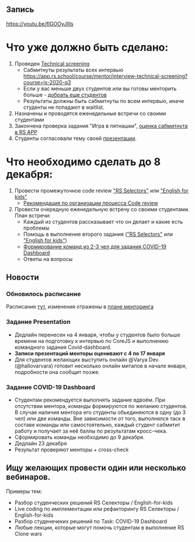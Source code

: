 ## Запись
https://youtu.be/fIGOOyJIlls

# Что уже должно быть сделано:
1. Проведен [Technical screening](https://github.com/rolling-scopes-school/mentoring/blob/master/JS-FE-2020Q3/how-to-get-mentees.md#%D0%B4%D0%BE%D0%B1%D0%BE%D1%80-%D1%81%D1%82%D1%83%D0%B4%D0%B5%D0%BD%D1%82%D0%BE%D0%B2)
    - Сабмитнуты результаты всех интервью https://app.rs.school/course/mentor/interview-technical-screening?course=js-2020-q3
    - Если у вас меньше двух студентов или вы готовы менторить больше - [добрать еще студентов](https://github.com/rolling-scopes-school/mentoring/blob/master/JS-FE-2020Q3/how-to-get-mentees.md#%D0%B4%D0%BE%D0%B1%D0%BE%D1%80-%D1%81%D1%82%D1%83%D0%B4%D0%B5%D0%BD%D1%82%D0%BE%D0%B2)
    - Результаты должны быть сабмитнуты по всем интервью, иначе студенты не попадают в waitlist.
2. Назначены и проводятся еженедельные встречи со своими студентами
3. Закончена проверка задания "Игра в пятнашки", [оценка сабмитнута в RS APP](https://app.rs.school/course/mentor/submit-review?course=js-2020-q3)
4. Студенты согласовали тему своей [презентации](https://github.com/rolling-scopes-school/tasks/blob/master/tasks/presentation.md). 

# Что необходимо сделать до 8 декабря:
1. Провести промежуточное code review ["RS Selectors"](https://github.com/rolling-scopes-school/tasks/blob/master/tasks/rs-css.md) или ["English for kids"](https://github.com/rolling-scopes-school/tasks/blob/master/tasks/rslang/english-for-kids.md)
    - [Рекомендация по организации процесса Code review](https://docs.rs.school/#/pull-request-review-process?id=%d0%a0%d0%b5%d0%ba%d0%be%d0%bc%d0%b5%d0%bd%d0%b4%d0%b0%d1%86%d0%b8%d1%8f-%d0%bf%d0%be-%d0%be%d1%80%d0%b3%d0%b0%d0%bd%d0%b8%d0%b7%d0%b0%d1%86%d0%b8%d0%b8-%d0%bf%d1%80%d0%be%d1%86%d0%b5%d1%81%d1%81%d0%b0-code-review)
2. Провести очередную еженедельную встречу со своими студентами. План встречи:
    - Каждый из студентов рассказывает что он делает и какие есть проблемы
    - Помощь в выполнение второго задания (["RS Selectors"](https://github.com/rolling-scopes-school/tasks/blob/master/tasks/rs-css.md) или ["English for kids"](https://github.com/rolling-scopes-school/tasks/blob/master/tasks/rslang/english-for-kids.md))
    - [Формирование команд из 2-3 чел для задания COVID-19 Dashboard](https://github.com/rolling-scopes-school/tasks/blob/master/tasks/covid-dashboard.md)
    - Ответы на вопросы

## Новости
### Обновилось расписание
Расписание [тут](https://docs.google.com/spreadsheets/d/1oM2O8DtjC0HodB3j7hcIResaWBw8P18tXkOl1ymelvE/edit#gid=1509181302),
изменения отражены в [плане менторинга](https://github.com/rolling-scopes-school/mentoring/blob/master/JS-FE-2020Q3/mentoring-plan.md)

### Задание Presentation
- Дедлайн перенесен на 4 января, чтобы у студентов было больше времени на подготовку к интервью по CoreJS и выполнению командного задания Covid-dashboard. 
- **Записи презентаций менторы оценивают с 4 по 17 января**
- Для студентов желающих выступить онлайн @Varya Dev. (@hallovarvara)  готовит несколько онлайн митапов в начале января, подробности она сообщит позже.

### Задание COVID-19 Dashboard
- Студентам рекомендуется выполнять задание вдвоём. При отсутствии ментора, команды формируются по желанию студентов. В случае наличия ментора его студенты  обьединяются в одну (до 3 чел) или две команды. Вне зависимости от того, выполнялся таск в составе команды или самостоятельно, каждый студент сабмитит работу и получает за неё баллы по результатам кросс-чека.
- Сформировать команды необходимо до 9 декабря. 
- Дедлайн 23 декабря
- Результат проверяют менторы + cross-check 

## Ищу желающих провести один или несколько вебинаров.
Примеры тем:
- Разбор студенческих решений RS Селекторы / English-for-kids
- Live coding по имплементации или рефакторингу RS Селекторы / English-for-kids
- Разбор студенечеких решений по Task: COVID-19 Dashboard
- Любые лекции, которые могут помочь студентам в выполнение RS Clone wars


